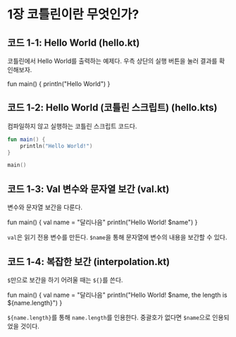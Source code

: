 # 1장 코틀린이란 무엇인가?

## 코드 1-1: Hello World (hello.kt)

코틀린에서 Hello World를 출력하는 예제다. 우측 상단의 실행 버튼을 눌러 결과를 확인해보자.

<div class="kotlin-playground" >
fun main() {
    println("Hello World")
}
</div>

## 코드 1-2: Hello World (코틀린 스크립트) (hello.kts)

컴파일하지 않고 실행하는 코틀린 스크립트 코드다.

```kotlin
fun main() {
    println("Hello World!")
}

main()
```

## 코드 1-3: Val 변수와 문자열 보간 (val.kt)

변수와 문자열 보간을 다룬다.

<div class="kotlin-playground">
fun main() {
    val name = "달리나음"
    println("Hello World! $name")
}
</div>

`val`은 읽기 전용 변수를 만든다. `$name`을 통해 문자열에 변수의 내용을 보간할 수 있다.

## 코드 1-4: 복잡한 보간 (interpolation.kt)

`$`만으로 보간을 하기 어려울 때는 `${}`를 쓴다.

<div class="kotlin-playground">
fun main() {
    val name = "달리나음"
    println("Hello World! $name, the length is ${name.length}")
}
</div>

`${name.length}`를 통해 `name.length`를 인용한다. 중괄호가 없다면 `$name`으로 인용되었을 것이다.
